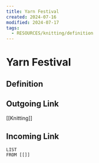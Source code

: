 ```yaml
---
title: Yarn Festival
created: 2024-07-16
modified: 2024-07-17
tags:
  - RESOURCES/knitting/definition
---
```

# Yarn Festival
## Definition

## Outgoing Link
[[Knitting]]
## Incoming Link
```dataview
LIST
FROM [[]]
```

